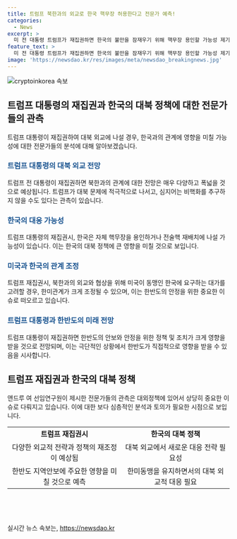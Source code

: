 ```yaml
---
title: 트럼프 북한과의 외교로 한국 핵무장 허용한다고 전문가 예측!
categories:
  - News
excerpt: >
  미 전 대통령 트럼프가 재집권하면 한국의 불만을 잠재우기 위해 핵무장 용인할 가능성 제기. 브루킹스 연구소 보고서는 트럼프의 북한 정책이 변할 수 있음을 경고. 또한, 트럼프가 북한과의 외교에서 한국의 이익 희생 가능성도 지적하며, 한국이 독자 핵무장이나 미국의 전술핵 재배치를 승인할 가능성도 언급. 또한, 바이든 정부가 대화에 열려있지만 북한의 돌파구를 찾지 못한 상황이라고 분석.북한의 중국과의 관계를 강화하는 상황에서 미국은 동맹과 협력을 통해 북핵 문제에 대처해야 한다고 강조.  
feature_text: >
  미 전 대통령 트럼프가 재집권하면 한국의 불만을 잠재우기 위해 핵무장 용인할 가능성 제기. 브루킹스 연구소 보고서는 트럼프의 북한 정책이 변할 수 있음을 경고. 또한, 트럼프가 북한과의 외교에서 한국의 이익 희생 가능성도 지적하며, 한국이 독자 핵무장이나 미국의 전술핵 재배치를 승인할 가능성도 언급. 또한, 바이든 정부가 대화에 열려있지만 북한의 돌파구를 찾지 못한 상황이라고 분석.북한의 중국과의 관계를 강화하는 상황에서 미국은 동맹과 협력을 통해 북핵 문제에 대처해야 한다고 강조.  
image: 'https://newsdao.kr/res/images/meta/newsdao_breakingnews.jpg'
---
```


<p><img src="https://newsdao.kr/res/images/meta/newsdao_breakingnews.jpg" alt="cryptoinkorea 속보" /></p>

<h2 data-ke-size="size26">트럼프 대통령의 재집권과 한국의 대북 정책에 대한 전문가들의 관측</h2>

<p data-ke-size="size16">트럼프 대통령이 재집권하여 대북 외교에 나설 경우, 한국과의 관계에 영향을 미칠 가능성에 대한 전문가들의 분석에 대해 알아보겠습니다.</p>

<h3><b><span style="color: #1a5490;">트럼프 대통령의 대북 외교 전망</span></b></h3>

<p data-ke-size="size16">트럼프 전 대통령이 재집권하면 북한과의 관계에 대한 전망은 매우 다양하고 폭넓을 것으로 예상됩니다. 트럼프가 대북 문제에 적극적으로 나서고, 심지어는 비핵화를 추구하지 않을 수도 있다는 관측이 있습니다.</p>

<h3><b><span style="color: #1a5490;">한국의 대응 가능성</span></b></h3>

<p data-ke-size="size16">트럼프 대통령의 재집권시, 한국은 자체 핵무장을 용인하거나 전술핵 재배치에 나설 가능성이 있습니다. 이는 한국의 대북 정책에 큰 영향을 미칠 것으로 보입니다.</p>

<h3><b><span style="color: #1a5490;">미국과 한국의 관계 조정</span></b></h3>

<p data-ke-size="size16">트럼프 재집권시, 북한과의 외교와 협상을 위해 미국이 동맹인 한국에 요구하는 대가를 고려할 경우, 한미관계가 크게 조정될 수 있으며, 이는 한반도의 안정을 위한 중요한 이슈로 떠오르고 있습니다.</p>

<h3><b><span style="color: #1a5490;">트럼프 대통령과 한반도의 미래 전망</span></b></h3>

<p data-ke-size="size16">트럼프 대통령이 재집권하면 한반도의 안보와 안정을 위한 정책 및 조치가 크게 영향을 받을 것으로 전망되며, 이는 극단적인 상황에서 한반도가 직접적으로 영향을 받을 수 있음을 시사합니다.</p>

<h2 data-ke-size="size26">트럼프 재집권과 한국의 대북 정책</h2>

<p data-ke-size="size16">앤드루 여 선임연구원이 제시한 전문가들의 관측은 대외정책에 있어서 상당히 중요한 이슈로 다뤄지고 있습니다. 이에 대한 보다 심층적인 분석과 토의가 필요한 시점으로 보입니다.</p>

<table>
    <tr>
        <td style="text-align: center; height: 17px;"><b>트럼프 재집권시</b></td>
        <td style="text-align: center; height: 17px;"><b>한국의 대북 정책</b></td>
    </tr>
    <tr>
        <td style="text-align: center;">다양한 외교적 전략과 정책의 재조정이 예상됨</td>
        <td style="text-align: center;">대북 외교에서 새로운 대응 전략 필요성</td>
    </tr>
    <tr>
        <td style="text-align: center;">한반도 지역안보에 주요한 영향을 미칠 것으로 예측</td>
        <td style="text-align: center;">한미동맹을 유지하면서의 대북 외교적 대응 필요</td>
    </tr>
</table>

<p data-ke-size="size16">&nbsp;</p>

<p data-ke-size="size16">&nbsp;</p>
실시간 뉴스 속보는, <a href="https://newsdao.kr" rel="dofollow">https://newsdao.kr</a>


